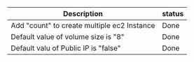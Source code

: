 | Description | status|
|------|-------------|
|Add "count" to create multiple ec2 Instance|Done|
|Default value of volume size is "8"|Done|
|Default valu of Public IP is "false"|Done|
